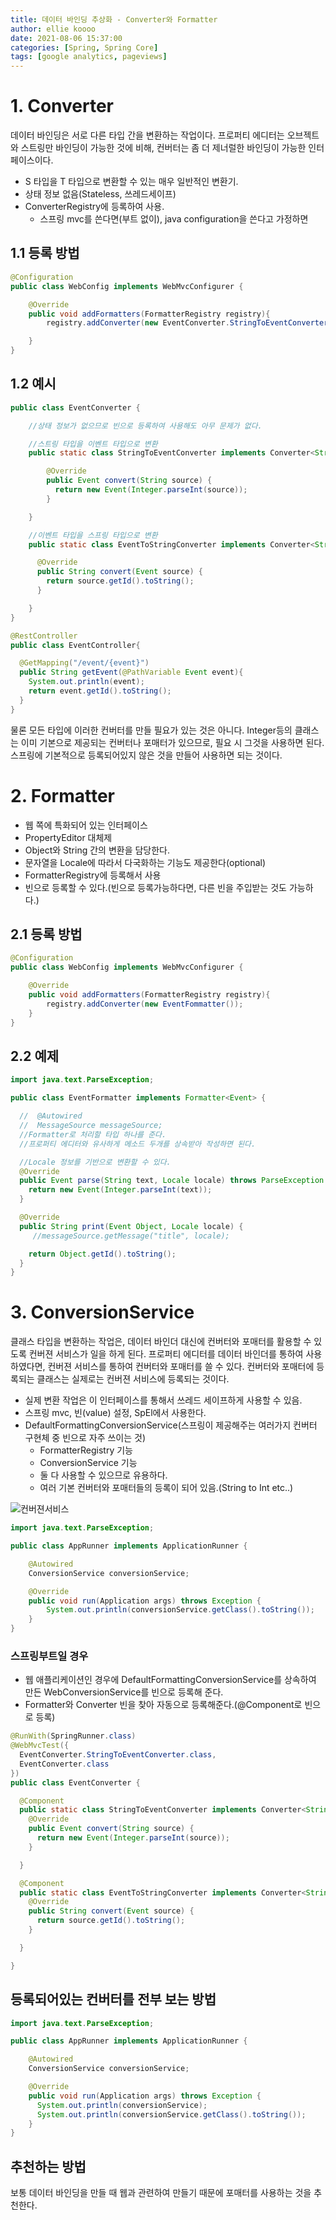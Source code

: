 ```yaml
---
title: 데이터 바인딩 추상화 - Converter와 Formatter
author: ellie koooo
date: 2021-08-06 15:37:00 
categories: [Spring, Spring Core]
tags: [google analytics, pageviews]
---
```



# 1. Converter
  데이터 바인딩은 서로 다른 타입 간을 변환하는 작업이다. 프로퍼티 에디터는 오브젝트와 스트링만 바인딩이 가능한 것에 비해, 컨버터는 좀 더 제너럴한 바인딩이 가능한 인터페이스이다.

  - S 타입을 T 타입으로 변환할 수 있는 매우 일반적인 변환기.
  - 상태 정보 없음(Stateless, 쓰레드세이프)
  - ConverterRegistry에 등록하여 사용.
    - 스프링 mvc를 쓴다면(부트 없이), java configuration을 쓴다고 가정하면

## 1.1 등록 방법
```java
@Configuration
public class WebConfig implements WebMvcConfigurer {

    @Override
    public void addFormatters(FormatterRegistry registry){
        registry.addConverter(new EventConverter.StringToEventConverter());

    }
}
```

## 1.2 예시
```java
public class EventConverter {

    //상태 정보가 없으므로 빈으로 등록하여 사용해도 아무 문제가 없다.

    //스트링 타입을 이벤트 타입으로 변환
    public static class StringToEventConverter implements Converter<String, Event> {

        @Override
        public Event convert(String source) {
          return new Event(Integer.parseInt(source));
        }

    }

    //이벤트 타입을 스프링 타입으로 변환
    public static class EventToStringConverter implements Converter<String, Event> {

      @Override
      public String convert(Event source) {
        return source.getId().toString();
      }

    }
}

@RestController
public class EventController{

  @GetMapping("/event/{event}")
  public String getEvent(@PathVariable Event event){
    System.out.println(event);
    return event.getId().toString();
  }
}
```

물론 모든 타입에 이러한 컨버터를 만들 필요가 있는 것은 아니다. Integer등의 클래스는 이미 기본으로 제공되는 컨버터나 포매터가 있으므로, 필요 시 그것을 사용하면 된다.
스프링에 기본적으로 등록되어있지 않은 것을 만들어 사용하면 되는 것이다.


# 2. Formatter

- 웹 쪽에 특화되어 있는 인터페이스
- PropertyEditor 대체제
- Object와 String 간의 변환을 담당한다.
- 문자열을 Locale에 따라서 다국화하는 기능도 제공한다(optional)
- FormatterRegistry에 등록해서 사용
- 빈으로 등록할 수 있다.(빈으로 등록가능하다면, 다른 빈을 주입받는 것도 가능하다.)

## 2.1 등록 방법
```java
@Configuration
public class WebConfig implements WebMvcConfigurer {

    @Override
    public void addFormatters(FormatterRegistry registry){
        registry.addConverter(new EventFommatter());
    }
}
```

## 2.2 예제
```java
import java.text.ParseException;

public class EventFormatter implements Formatter<Event> {

  //  @Autowired
  //  MessageSource messageSource;
  //Formatter로 처리할 타입 하나를 준다.
  //프로퍼티 에디터와 유사하게 메소드 두개를 상속받아 작성하면 된다.

  //Locale 정보를 기반으로 변환할 수 있다.
  @Override
  public Event parse(String text, Locale locale) throws ParseException {
    return new Event(Integer.parseInt(text));
  }

  @Override
  public String print(Event Object, Locale locale) {
     //messageSource.getMessage("title", locale);

    return Object.getId().toString();
  }
}
```

# 3. ConversionService
클래스 타입을 변환하는 작업은, 데이터 바인더 대신에 컨버터와 포매터를 활용할 수 있도록 컨버젼 서비스가 일을 하게 된다.
프로퍼티 에디터를 데이터 바인더를 통하여 사용하였다면, 컨버젼 서비스를 통하여 컨버터와 포매터를 쓸 수 있다.
컨버터와 포매터에 등록되는 클래스는 실제로는 컨버젼 서비스에 등록되는 것이다.

- 실제 변환 작업은 이 인터페이스를 통해서 쓰레드 세이프하게 사용할 수 있음.
- 스프링 mvc, 빈(value) 설정, SpEl에서 사용한다.
- DefaultFormattingConversionService(스프링이 제공해주는 여러가지 컨버터 구현체 중 빈으로 자주 쓰이는 것)
  - FormatterRegistry 기능
  - ConversionService 기능
  - 둘 다 사용할 수 있으므로 유용하다.
  - 여러 기본 컨버터와 포매터들의 등록이 되어 있음.(String to Int etc..)


![컨버젼서비스](/content/springcore/images/conversionservice_01.png)

```java
import java.text.ParseException;

public class AppRunner implements ApplicationRunner {

    @Autowired
    ConversionService conversionService;

    @Override
    public void run(Application args) throws Exception {
        System.out.println(conversionService.getClass().toString());
    }
}
```

### 스프링부트일 경우
  - 웹 애플리케이션인 경우에 DefaultFormattingConversionService를 상속하여 만든 WebConversionService를 빈으로 등록해 준다.
  - Formatter와 Converter 빈을 찾아 자동으로 등록해준다.(@Component로 빈으로 등록)

```java
@RunWith(SpringRunner.class)
@WebMvcTest({
  EventConverter.StringToEventConverter.class,
  EventConverter.class
})
public class EventConverter {

  @Component
  public static class StringToEventConverter implements Converter<String, Event> {
    @Override
    public Event convert(String source) {
      return new Event(Integer.parseInt(source));
    }

  }

  @Component
  public static class EventToStringConverter implements Converter<String, Event> {
    @Override
    public String convert(Event source) {
      return source.getId().toString();
    }

  }

}
```

## 등록되어있는 컨버터를 전부 보는 방법

```java
import java.text.ParseException;

public class AppRunner implements ApplicationRunner {

    @Autowired
    ConversionService conversionService;

    @Override
    public void run(Application args) throws Exception {
      System.out.println(conversionService);
      System.out.println(conversionService.getClass().toString());
    }
}
```


## 추천하는 방법
보통 데이터 바인딩을 만들 때 웹과 관련하여 만들기 때문에 포매터를 사용하는 것을 추천한다.





